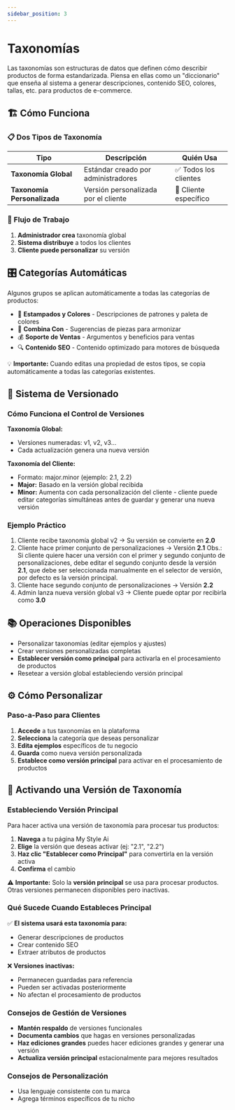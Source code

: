 ```yaml
---
sidebar_position: 3
---
```


# Taxonomías

Las taxonomías son estructuras de datos que definen cómo describir productos de forma estandarizada. Piensa en ellas como un "diccionario" que enseña al sistema a generar descripciones, contenido SEO, colores, tallas, etc. para productos de e-commerce.

## 🏗️ Cómo Funciona

### 📋 Dos Tipos de Taxonomía

| Tipo | Descripción | Quién Usa |
|------|-------------|-----------|
| **Taxonomía Global** | Estándar creado por administradores | ✅ Todos los clientes |
| **Taxonomía Personalizada** | Versión personalizada por el cliente | 👤 Cliente específico |

### 🔄 Flujo de Trabajo

1. **Administrador crea** taxonomía global
2. **Sistema distribuye** a todos los clientes
3. **Cliente puede personalizar** su versión

## 🎛️ Categorías Automáticas

Algunos grupos se aplican automáticamente a todas las categorías de productos:

- 🎨 **Estampados y Colores** - Descripciones de patrones y paleta de colores
- 👔 **Combina Con** - Sugerencias de piezas para armonizar
- 💰 **Soporte de Ventas** - Argumentos y beneficios para ventas
- 🔍 **Contenido SEO** - Contenido optimizado para motores de búsqueda

💡 **Importante:** Cuando editas una propiedad de estos tipos, se copia automáticamente a todas las categorías existentes.

## 🔢 Sistema de Versionado

### Cómo Funciona el Control de Versiones

**Taxonomía Global:**
- Versiones numeradas: v1, v2, v3...
- Cada actualización genera una nueva versión

**Taxonomía del Cliente:**
- Formato: major.minor (ejemplo: 2.1, 2.2)
- **Major:** Basado en la versión global recibida
- **Minor:** Aumenta con cada personalización del cliente - cliente puede editar categorías simultáneas antes de guardar y generar una nueva versión

### Ejemplo Práctico

1. Cliente recibe taxonomía global v2 → Su versión se convierte en **2.0**
2. Cliente hace primer conjunto de personalizaciones → Versión **2.1**
Obs.: Si cliente quiere hacer una versión con el primer y segundo conjunto de personalizaciones, debe editar el segundo conjunto desde la versión **2.1**, que debe ser seleccionada manualmente en el selector de versión, por defecto es la versión principal.
3. Cliente hace segundo conjunto de personalizaciones → Versión **2.2**
4. Admin lanza nueva versión global v3 → Cliente puede optar por recibirla como **3.0**

## 📚 Operaciones Disponibles

- Personalizar taxonomías (editar ejemplos y ajustes)
- Crear versiones personalizadas completas
- **Establecer versión como principal** para activarla en el procesamiento de productos
- Resetear a versión global estableciendo versión principal

## ⚙️ Cómo Personalizar

### Paso-a-Paso para Clientes

1. **Accede** a tus taxonomías en la plataforma
2. **Selecciona** la categoría que deseas personalizar
3. **Edita ejemplos** específicos de tu negocio
4. **Guarda** como nueva versión personalizada
5. **Establece como versión principal** para activar en el procesamiento de productos

## 🎯 Activando una Versión de Taxonomía

### Estableciendo Versión Principal

Para hacer activa una versión de taxonomía para procesar tus productos:

1. **Navega** a tu página My Style Ai
2. **Elige** la versión que deseas activar (ej: "2.1", "2.2")
3. **Haz clic "Establecer como Principal"** para convertirla en la versión activa
4. **Confirma** el cambio

⚠️ **Importante:** Solo la **versión principal** se usa para procesar productos. Otras versiones permanecen disponibles pero inactivas.

### Qué Sucede Cuando Estableces Principal

✅ **El sistema usará esta taxonomía para:**
- Generar descripciones de productos
- Crear contenido SEO
- Extraer atributos de productos

❌ **Versiones inactivas:**
- Permanecen guardadas para referencia
- Pueden ser activadas posteriormente
- No afectan el procesamiento de productos

### Consejos de Gestión de Versiones

- **Mantén respaldo** de versiones funcionales
- **Documenta cambios** que hagas en versiones personalizadas
- **Haz ediciones grandes** puedes hacer ediciones grandes y generar una versión
- **Actualiza versión principal** estacionalmente para mejores resultados

### Consejos de Personalización

- Usa lenguaje consistente con tu marca
- Agrega términos específicos de tu nicho